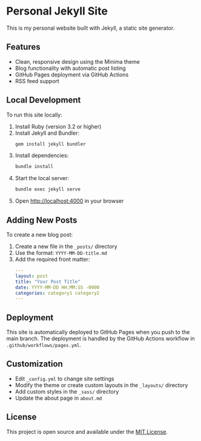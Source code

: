 # Personal Jekyll Site

This is my personal website built with Jekyll, a static site generator.

## Features

- Clean, responsive design using the Minima theme
- Blog functionality with automatic post listing
- GitHub Pages deployment via GitHub Actions
- RSS feed support

## Local Development

To run this site locally:

1. Install Ruby (version 3.2 or higher)
2. Install Jekyll and Bundler:
   ```bash
   gem install jekyll bundler
   ```
3. Install dependencies:
   ```bash
   bundle install
   ```
4. Start the local server:
   ```bash
   bundle exec jekyll serve
   ```
5. Open [http://localhost:4000](http://localhost:4000) in your browser

## Adding New Posts

To create a new blog post:

1. Create a new file in the `_posts/` directory
2. Use the format: `YYYY-MM-DD-title.md`
3. Add the required front matter:
   ```yaml
   ---
   layout: post
   title: "Your Post Title"
   date: YYYY-MM-DD HH:MM:SS -0000
   categories: category1 category2
   ---
   ```

## Deployment

This site is automatically deployed to GitHub Pages when you push to the main branch. The deployment is handled by the GitHub Actions workflow in `.github/workflows/pages.yml`.

## Customization

- Edit `_config.yml` to change site settings
- Modify the theme or create custom layouts in the `_layouts/` directory
- Add custom styles in the `_sass/` directory
- Update the about page in `about.md`

## License

This project is open source and available under the [MIT License](LICENSE).

